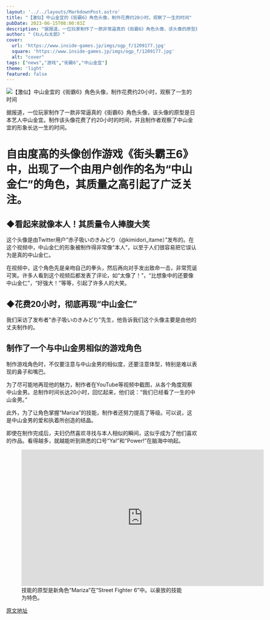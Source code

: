 ```yaml
---
layout: '../../layouts/MarkdownPost.astro'
title: "【激似】中山金宜的《街霸6》角色头像，制作花费约20小时，观察了一生的时间"
pubDate: 2023-06-15T08:00:03Z
description: "据报道，一位玩家制作了一款非常逼真的《街霸6》角色头像，该头像的原型是日本艺人中山金宜。制作该头像花费了约20小时的时间，并且制作者观察了中山金宜的形象长达一生的时间。"
author: "《ねんね太郎》"
cover:
  url: 'https://www.inside-games.jp/imgs/ogp_f/1209177.jpg'
  square: 'https://www.inside-games.jp/imgs/ogp_f/1209177.jpg'
  alt: "cover"
tags: ["news","游戏","街霸6","中山金宜"]
theme: 'light'
featured: false
---
```


![【激似】中山金宜的《街霸6》角色头像，制作花费约20小时，观察了一生的时间](https://www.inside-games.jp/imgs/ogp_f/1209177.jpg) 

据报道，一位玩家制作了一款非常逼真的《街霸6》角色头像，该头像的原型是日本艺人中山金宜。制作该头像花费了约20小时的时间，并且制作者观察了中山金宜的形象长达一生的时间。

# 自由度高的头像创作游戏《街头霸王6》中，出现了一个由用户创作的名为“中山金仁”的角色，其质量之高引起了广泛关注。

## ◆看起来就像本人！其质量令人捧腹大笑

这个头像是由Twitter用户“赤子吸いのきみどり（@kimidori_itame）”发布的。在这个视频中，中山金仁的形象被制作得非常像“本人”，以至于人们很容易把它误认为是真的中山金仁。

在视频中，这个角色先是亲吻自己的拳头，然后再向对手发出致命一击，非常荒诞可笑。许多人看到这个视频后都发表了评论，如“太像了！”，“比想象中的还要像中山金仁”，“好强大！”等等，引起了许多人的大笑。

## ◆花费20小时，彻底再现“中山金仁”

我们采访了发布者“赤子吸いのきみどり”先生，他告诉我们这个头像主要是由他的丈夫制作的。
## 制作了一个与中山金男相似的游戏角色

制作游戏角色时，不仅要注意与中山金男的相似度，还要注意体型，特别是难以表现的鼻子和嘴巴。

为了尽可能地再现他的魅力，制作者在YouTube等视频中截图，从各个角度观察中山金男。总制作时间长达20小时，回忆起来，他们说：“我们已经看了一生的中山金男。”

此外，为了让角色掌握“Mariza”的技能，制作者还努力提高了等级。可以说，这是中山金男的爱和执着所创造的结晶。

即使在制作完成后，夫妇仍然喜欢寻找与本人相似的瞬间，这似乎成为了他们喜欢的作品。看得越多，就越能听到熟悉的口号“Ya!”和“Power!”在脑海中响起。

<figure class="ctms-editor-youtube"><iframe src="https://www.youtube.com/embed/lHe69WrNie0?rel=0" width="640" height="360" max-width="100%" frameborder="0" allow="accelerometer; autoplay; encrypted-media; gyroscope; picture-in-picture" allowfullscreen=""></iframe><figcaption>技能的原型是新角色“Mariza”在“Street Fighter 6”中。以豪放的技能为特色。</figcaption></figure>

  [原文地址](https://www.inside-games.jp/article/2023/06/15/146591.html)